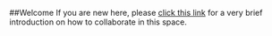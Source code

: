##Welcome
If you are new here, please [click this link](https://github.com/tpmccallum/23-things-about-openness/wiki) for a very brief introduction on how to collaborate in this space.
